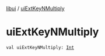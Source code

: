 [libui](index.md) / [uiExtKeyNMultiply](./ui-ext-key-n-multiply.md)

# uiExtKeyNMultiply

`val uiExtKeyNMultiply: `[`Int`](https://kotlinlang.org/api/latest/jvm/stdlib/kotlin/-int/index.html)